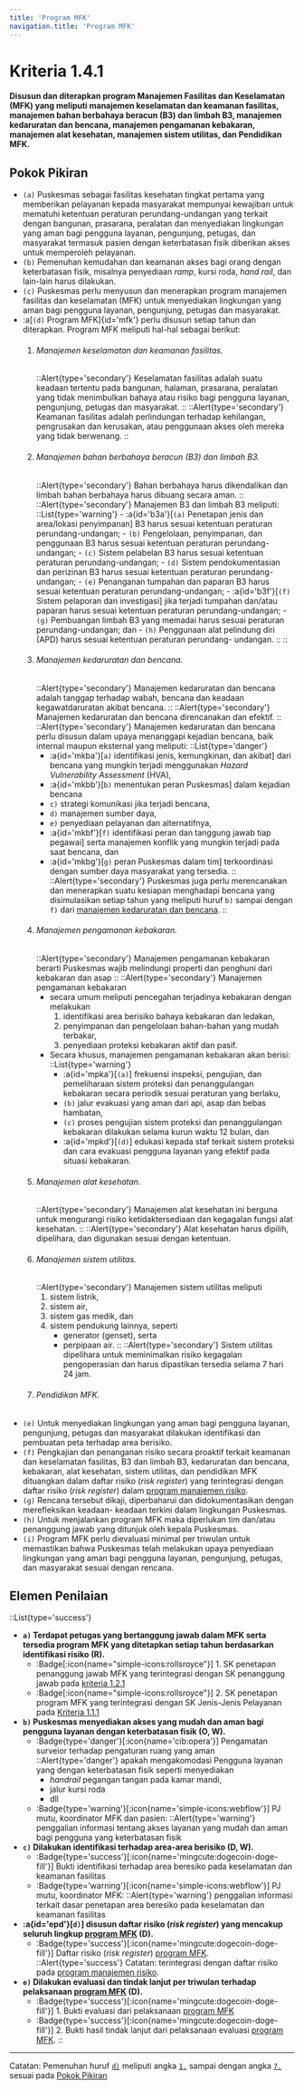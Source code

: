 ```yaml
---
title: 'Program MFK'
navigation.title: 'Program MFK'
---
```


# Kriteria 1.4.1

**Disusun dan diterapkan program Manajemen Fasilitas dan Keselamatan (MFK) yang meliputi manajemen keselamatan dan keamanan fasilitas, manajemen bahan berbahaya beracun (B3) dan limbah B3, manajemen kedaruratan dan bencana, manajemen pengamanan kebakaran, manajemen alat kesehatan, manajemen sistem utilitas, dan Pendidikan MFK.** 

## Pokok Pikiran 
- `(a)` Puskesmas sebagai fasilitas kesehatan tingkat pertama yang memberikan pelayanan kepada masyarakat mempunyai kewajiban untuk mematuhi ketentuan peraturan perundang-undangan yang terkait dengan bangunan, prasarana, peralatan dan menyediakan lingkungan yang aman bagi pengguna layanan, pengunjung, petugas, dan masyarakat  termasuk  pasien dengan keterbatasan fisik diberikan akses  untuk memperoleh pelayanan. 
- `(b)` Pemenuhan kemudahan dan keamanan akses bagi orang dengan keterbatasan fisik, misalnya penyediaan *ramp*, kursi roda, *hand rail*, dan lain-lain harus dilakukan. 
- ``(c)`` Puskesmas perlu menyusun dan menerapkan program manajemen fasilitas dan keselamatan (MFK) untuk menyediakan lingkungan yang aman bagi pengguna layanan, pengunjung, petugas dan masyarakat. 
- :a[``(d)`` Program MFK]{id='mfk'} perlu disusun setiap tahun dan diterapkan. Program MFK meliputi hal-hal sebagai berikut: 
  1. ###### Manajemen keselamatan dan keamanan fasilitas.
     ::Alert{type='secondary'}
     Keselamatan fasilitas adalah suatu keadaan tertentu pada bangunan, halaman, prasarana, peralatan yang tidak menimbulkan bahaya atau risiko bagi pengguna layanan, pengunjung, petugas dan masyarakat. 
     ::
     ::Alert{type='secondary'}
     Keamanan fasilitas adalah perlindungan terhadap kehilangan, pengrusakan dan kerusakan, atau penggunaan akses oleh mereka yang tidak berwenang. 
     :: 
  2. ###### Manajemen bahan berbahaya beracun (B3) dan limbah B3. 
     ::Alert{type='secondary'}
     Bahan berbahaya harus dikendalikan dan limbah bahan berbahaya harus dibuang secara aman. 
     ::
     ::Alert{type='secondary'}
        Manajemen B3 dan limbah B3 meliputi:
        ::List{type='warning'} 
         - :a{id='b3a'}[``(a)`` Penetapan jenis dan area/lokasi penyimpanan] B3 harus sesuai ketentuan peraturan perundang-undangan;
         - ``(b)`` Pengelolaan, penyimpanan, dan penggunaan B3 harus sesuai ketentuan peraturan perundang-undangan; 
         - ``(c)`` Sistem pelabelan B3 harus sesuai ketentuan peraturan perundang-undangan; 
         - ``(d)`` Sistem pendokumentasian dan perizinan B3 harus sesuai ketentuan peraturan perundang-undangan; 
         - ``(e)`` Penanganan tumpahan dan paparan B3 harus sesuai ketentuan peraturan perundang-undangan; 
         - :a{id='b3f'}[``(f)`` Sistem pelaporan dan investigasi] jika terjadi tumpahan dan/atau paparan harus sesuai ketentuan peraturan perundang-undangan; 
         - ``(g)`` Pembuangan limbah B3 yang memadai harus sesuai peraturan perundang-undangan; dan 
         - ``(h)`` Penggunaan alat pelindung diri (APD) harus sesuai ketentuan peraturan perundang- undangan. 
      ::
     ::
  3. ###### Manajemen kedaruratan dan bencana. 
     ::Alert{type='secondary'}
     Manajemen kedaruratan dan bencana adalah tanggap terhadap wabah, bencana dan keadaan kegawatdaruratan akibat bencana. 
     ::
     ::Alert{type='secondary'}
     Manajemen kedaruratan dan bencana direncanakan dan efektif. 
     ::
     ::Alert{type='secondary'}
      Manajemen kedaruratan dan bencana perlu disusun dalam upaya menanggapi kejadian bencana, baik internal maupun eksternal yang meliputi: 
      ::List{type='danger'}
      - :a{id='mkba'}[``a)`` identifikasi jenis, kemungkinan, dan  akibat]  dari bencana yang mungkin terjadi menggunakan *Hazard Vulnerability Assessment* (HVA), 
      - :a{id='mkbb'}[``b)`` menentukan peran Puskesmas] dalam kejadian bencana 
      - ``c)`` strategi komunikasi jika terjadi bencana, 
      - ``d)`` manajemen sumber daya, 
      - ``e)`` penyediaan pelayanan dan alternatifnya, 
      - :a{id='mkbf'}[``f)`` identifikasi peran dan tanggung jawab tiap pegawai] serta manajemen konflik yang mungkin terjadi pada saat bencana, dan 
      - :a{id='mkbg'}[``g)`` peran Puskesmas dalam tim] terkoordinasi dengan sumber daya masyarakat yang tersedia. 
     ::
     ::Alert{type='secondary'}
       Puskesmas juga perlu merencanakan dan menerapkan suatu kesiapan menghadapi bencana yang disimulasikan setiap tahun yang meliputi huruf ``b)`` sampai dengan ``f)`` dari [manajemen kedaruratan dan bencana](#manajemen-kedaruratan-dan-bencana). 
     ::
  4. ###### Manajemen pengamanan kebakaran. 
     ::Alert{type='secondary'}
      Manajemen pengamanan kebakaran berarti Puskesmas wajib melindungi properti dan penghuni dari kebakaran dan asap 
     ::
     ::Alert{type='secondary'}
      Manajemen pengamanan kebakaran  
       - secara umum meliputi pencegahan terjadinya kebakaran dengan melakukan 
          1. identifikasi area berisiko bahaya kebakaran dan ledakan, 
          2. penyimpanan dan pengelolaan bahan-bahan yang mudah terbakar, 
          3. penyediaan proteksi kebakaran aktif dan pasif. 
       - Secara khusus, manajemen pengamanan kebakaran akan berisi: 
          ::List{type='warning'}
          - :a{id='mpka'}[`(a)`] frekuensi inspeksi, pengujian, dan pemeliharaan sistem proteksi dan penanggulangan kebakaran secara periodik sesuai peraturan yang berlaku, 
          - `(b)` jalur evakuasi yang aman dari api, asap dan bebas hambatan, 
          - `(c)` proses pengujian sistem proteksi dan penanggulangan kebakaran  dilakukan selama kurun waktu 12 bulan, dan 
          - :a{id='mpkd'}[`(d)`] edukasi kepada staf terkait sistem proteksi dan cara evakuasi pengguna layanan yang efektif pada situasi kebakaran. 
  5. ###### Manajemen alat kesehatan. 
     ::Alert{type='secondary'}
    Manajemen alat kesehatan ini berguna untuk mengurangi risiko ketidaktersediaan dan kegagalan fungsi alat kesehatan. 
     ::
     ::Alert{type='secondary'}
    Alat kesehatan harus dipilih, dipelihara, dan digunakan sesuai dengan ketentuan. 
  6. ###### Manajemen sistem utilitas. 
     ::Alert{type='secondary'}
    Manajemen sistem utilitas meliputi 
       1. sistem listrik, 
       2. sistem air, 
       3. sistem gas medik, dan 
       4. sistem pendukung lainnya, seperti 
            - generator (genset), serta 
            - perpipaan air. 
     ::
     ::Alert{type='secondary'}
    Sistem utilitas dipelihara untuk meminimalkan risiko kegagalan pengoperasian dan harus dipastikan tersedia selama 7 hari 24 jam. 
  7. ###### Pendidikan MFK. 
- ``(e)`` Untuk menyediakan lingkungan yang aman bagi pengguna layanan, pengunjung, petugas dan masyarakat dilakukan identifikasi dan pembuatan peta terhadap area berisiko. 
- ``(f)`` Pengkajian dan penanganan risiko secara proaktif terkait keamanan dan keselamatan fasilitas, B3 dan limbah B3, kedaruratan dan bencana, kebakaran, alat kesehatan, sistem utilitas, dan pendidikan MFK dituangkan dalam daftar risiko (_risk register_) yang terintegrasi dengan daftar risiko (_risk register_) dalam [program manajemen risiko](/docs/akred/pkm/docs/akred/pkm/5/2/1). 
- ``(g)`` Rencana tersebut dikaji, diperbaharui dan didokumentasikan dengan merefleksikan keadaan- keadaan terkini dalam lingkungan Puskesmas. 
- ``(h)`` Untuk menjalankan program MFK maka diperlukan tim dan/atau penanggung jawab yang ditunjuk oleh kepala Puskesmas. 
- ``(i)`` Program MFK perlu dievaluasi minimal per triwulan untuk memastikan bahwa Puskesmas  telah  melakukan upaya penyediaan lingkungan yang aman bagi pengguna layanan, pengunjung, petugas, dan masyarakat sesuai dengan rencana. 
## Elemen Penilaian 
::List{type='success'}
- **``a)`` Terdapat petugas yang bertanggung jawab dalam MFK serta tersedia program MFK yang ditetapkan setiap tahun berdasarkan identifikasi risiko (R).**  
  - :Badge[:icon{name="simple-icons:rollsroyce"}] 1. SK penetapan penanggung jawab MFK yang terintegrasi dengan SK penanggung jawab pada [kriteria 1.2.1](/docs/akred/pkm/1/2/1) 
  - :Badge[:icon{name="simple-icons:rollsroyce"}] 2. SK penetapan program MFK yang terintegrasi dengan SK Jenis-Jenis Pelayanan pada [Kriteria 1.1.1](/docs/akred/pkm/1/1/1) 
- **``b)`` Puskesmas menyediakan akses yang mudah dan aman bagi pengguna layanan dengan keterbatasan fisik (O, W).** 
  - :Badge{type='danger'}[:icon{name='cib:opera'}] Pengamatan surveior terhadap pengaturan ruang yang aman 
    ::Alert{type='danger'}
    apakah mengakomodasi Pengguna layanan yang dengan keterbatasan fisik seperti menyediakan 
    - *handrail* pegangan tangan pada kamar mandi, 
    - jalur kursi roda 
    - dll
  - :Badge{type='warning'}[:icon{name='simple-icons:webflow'}] PJ mutu, koordinator MFK dan pasien: 
    ::Alert{type='warning'}
    penggalian informasi tentang akses layanan yang mudah dan aman bagi pengguna yang keterbatasan fisik 
- **``c)`` Dilakukan identifikasi terhadap area-area berisiko (D, W).**  
   - :Badge{type='success'}[:icon{name='mingcute:dogecoin-doge-fill'}] Bukti identifikasi terhadap area beresiko pada keselamatan dan keamanan fasilitas 
   - :Badge{type='warning'}[:icon{name='simple-icons:webflow'}] PJ mutu, koordinator MFK: 
    ::Alert{type='warning'}
     penggalian informasi terkait dasar penetapan area beresiko pada keselamatan dan keamanan fasilitas 
- **:a{id='epd'}[``d)``] disusun daftar risiko (_risk register_) yang mencakup seluruh lingkup [program MFK](#mfk) (D).** 
   - :Badge{type='success'}[:icon{name='mingcute:dogecoin-doge-fill'}] Daftar risiko (_risk register_) [program MFK](#mfk). 
    ::Alert{type='success'}
    Catatan: terintegrasi dengan daftar risiko pada [program manajemen risiko](/docs/akred/pkm/docs/akred/pkm/5/2/1). 
- **``e)`` Dilakukan evaluasi dan tindak lanjut per triwulan terhadap pelaksanaan [program MFK](#mfk) (D).** 
   - :Badge{type='success'}[:icon{name='mingcute:dogecoin-doge-fill'}] 1. Bukti evaluasi dari pelaksanaan [program MFK](#mfk) 
   - :Badge{type='success'}[:icon{name='mingcute:dogecoin-doge-fill'}] 2. Bukti hasil tindak lanjut dari pelaksanaan evaluasi [program MFK](#mfk). 
::

---
Catatan: 
Pemenuhan huruf [``d)``](#epd) meliputi angka [`1.`](#manajemen-keselamatan-dan-keamanan-fasilitas) sampai dengan angka [`7.`](#pendidikan-mfk) sesuai pada [Pokok Pikiran](#mfk) 
